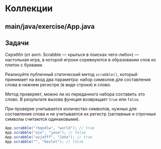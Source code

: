 # Коллекции

## main/java/exercise/App.java

## Задачи

Скрэббл (от англ. Scrabble — «рыться в поисках чего-либо») — настольная игра, в которой игроки соревнуются в образовании слов из плиток с буквами.

Реализуйте публичный статический метод `scrabble()`, который принимает на вход два параметра: набор символов для составления слова в нижнем регистре (в виде строки) и слово. 

Метод проверяет, можно ли из переданного набора составить это слово. В результате вызова функция возвращает `true` или `false`.

При проверке учитывается количество символов, нужных для составления слова и не учитывается их регистр (заглавные и строчные символы считаются одинаковыми).

```java
App.scrabble("rkqodlw", "world"); // true
App.scrabble("ajv", "java"); // false
App.scrabble("avjafff", "JaVa"); // true
App.scrabble("", "hexlet"); // false
```

